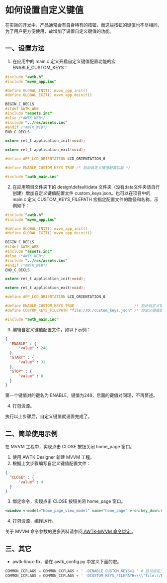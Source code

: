 # 如何设置自定义键值

在实际的开发中，产品通常会有自身特有的按钮，而这些按钮的键值也不尽相同，为了用户更方便使用，故增加了设置自定义键值的功能。

## 一、设置方法

1. 在应用中的 main.c 定义开启自定义键值配置功能的宏 ENABLE_CUSTOM_KEYS：

```c
#include "awtk.h"
#include "mvvm_app.inc"

#define GLOBAL_INIT() mvvm_app_init()
#define GLOBAL_EXIT() mvvm_app_deinit()

BEGIN_C_DECLS
#ifdef AWTK_WEB
#include "assets.inc"
#else /*AWTK_WEB*/
#include "../res/assets.inc"
#endif /*AWTK_WEB*/
END_C_DECLS

extern ret_t application_init(void);

extern ret_t application_exit(void);

#define APP_LCD_ORIENTATION LCD_ORIENTATION_0

#define ENABLE_CUSTOM_KEYS TRUE /* 启动自定义键值配置功能 */

#include "awtk_main.inc"
```

2. 在应用项目文件夹下的 design\default\data 文件夹（没有data文件夹请自行创建）增加自定义键值配置文件 custom_keys.json。也可以在项目中的 main.c 定义 CUSTOM_KEYS_FILEPATH 宏指定配置文件的路径和名称，示例如下：

```c
#include "awtk.h"
#include "mvvm_app.inc"

#define GLOBAL_INIT() mvvm_app_init()
#define GLOBAL_EXIT() mvvm_app_deinit()

BEGIN_C_DECLS
#ifdef AWTK_WEB
#include "assets.inc"
#else /*AWTK_WEB*/
#include "../res/assets.inc"
#endif /*AWTK_WEB*/
END_C_DECLS

extern ret_t application_init(void);

extern ret_t application_exit(void);

#define APP_LCD_ORIENTATION LCD_ORIENTATION_0

#define ENABLE_CUSTOM_KEYS TRUE                           /* 启动自定义键值配置功能 */
#define CUSTOM_KEYS_FILEPATH "file://D:/custom_keys.json" /* 自定义键值配置文件路径 */

#include "awtk_main.inc"
```

3. 编辑自定义键值配置文件，如以下示例：

```json
{
  "ENABLE" : {
      "value" : 248
  },
  "START" : {
      "value" : 31
  },
  "STOP" : {
      "value" : 8
  }
}
```

   第一个键值对的键名为 ENABLE，键值为248，后面的键值对同理，不再赘述。

4. 打包资源。

执行以上步骤后，自定义键值就设置完成了。

## 二、简单使用示例

在 MVVM 工程中，实现点击 CLOSE 按钮关闭 home_page 窗口。

1. 使用 AWTK Designer 新建 MVVM 工程。
2. 根据上文步骤编写自定义键值配置文件：

```json
{
  "CLOSE" : {
      "value" : 4
  }
}
```

3. 绑定命令，实现点击 CLOSE 按钮关闭 home_page 窗口。

```xml
<window v-model="home_page_view_model" name="home_page" v-on:key_down:CLOSE="{nothing, CloseWindow=true}"/>>
```

4. 打包资源，编译运行。

关于 MVVM 命令参数的更多资料请参阅[ AWTK-MVVM 命令绑定 ](https://github.com/zlgopen/awtk-mvvm/blob/master/docs/11.command_binding.md)。

## 三、其它

* awtk-linux-fb，请在 awtk\_config.py 中定义下面的宏。

```python
COMMON_CCFLAGS = COMMON_CCFLAGS + ' -DENABLE_CUSTOM_KEYS=1 ' # 启动自定义键值配置功能
COMMON_CCFLAGS = COMMON_CCFLAGS + ' -DCUSTOM_KEYS_FILEPATH=\\\"file://D:/custom_keys.json\\\" ' # 与项目中 main.c 定义的一致，若 main.c 没定义，这里也不要定义。
```
